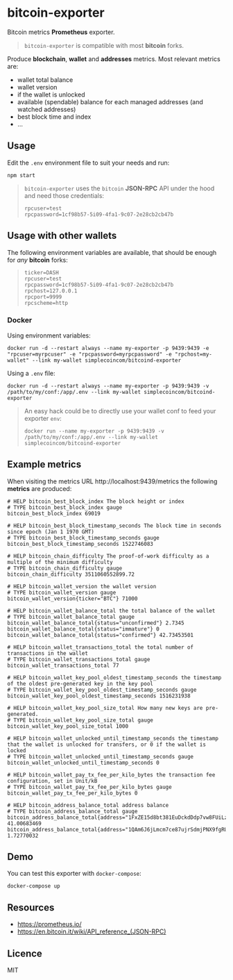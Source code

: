 # bitcoin-exporter


Bitcoin metrics **Prometheus** exporter.

> `bitcoin-exporter` is compatible with most **bitcoin** forks.

Produce **blockchain**, **wallet** and **addresses** metrics.
Most relevant metrics are:
* wallet total balance
* wallet version
* if the wallet is unlocked
* available (spendable) balance for each managed addresses (and watched addresses)
* best block time and index
* ...

## Usage
Edit the `.env` environment file to suit your needs and run:
```
npm start
```
> `bitcoin-exporter` uses the `bitcoin` **JSON-RPC** API under the hood and need those credentials:
> ```
>rpcuser=test
>rpcpassword=1cf98b57-5i09-4fa1-9c07-2e28cb2cb47b
>```

## Usage with other wallets
The following environment variables are available, that should be enough for *any* **bitcoin** forks:
> ```
>ticker=DASH
>rpcuser=test
>rpcpassword=1cf98b57-5i09-4fa1-9c07-2e28cb2cb47b
>rpchost=127.0.0.1
>rpcport=9999
>rpcscheme=http
>```

### Docker
Using environment variables:
```
docker run -d --restart always --name my-exporter -p 9439:9439 -e "rpcuser=myrpcuser" -e "rpcpassword=myrpcpassword" -e "rpchost=my-wallet" --link my-wallet simplecoincom/bitcoind-exporter
````

Using a `.env` file:
```
docker run -d --restart always --name my-exporter -p 9439:9439 -v /path/to/my/conf:/app/.env --link my-wallet simplecoincom/bitcoind-exporter
```

>An easy hack could be to directly use your wallet conf to feed your exporter `env`:
>```
>docker run --name my-exporter -p 9439:9439 -v /path/to/my/conf:/app/.env --link my-wallet simplecoincom/bitcoind-exporter
>```

## Example metrics
When visiting the metrics URL http://localhost:9439/metrics the following **metrics** are produced:
```
# HELP bitcoin_best_block_index The block height or index
# TYPE bitcoin_best_block_index gauge
bitcoin_best_block_index 69019

# HELP bitcoin_best_block_timestamp_seconds The block time in seconds since epoch (Jan 1 1970 GMT)
# TYPE bitcoin_best_block_timestamp_seconds gauge
bitcoin_best_block_timestamp_seconds 1522746083

# HELP bitcoin_chain_difficulty The proof-of-work difficulty as a multiple of the minimum difficulty
# TYPE bitcoin_chain_difficulty gauge
bitcoin_chain_difficulty 3511060552899.72

# HELP bitcoin_wallet_version the wallet version
# TYPE bitcoin_wallet_version gauge
bitcoin_wallet_version{ticker="BTC"} 71000

# HELP bitcoin_wallet_balance_total the total balance of the wallet
# TYPE bitcoin_wallet_balance_total gauge
bitcoin_wallet_balance_total{status="unconfirmed"} 2.7345
bitcoin_wallet_balance_total{status="immature"} 0
bitcoin_wallet_balance_total{status="confirmed"} 42.73453501

# HELP bitcoin_wallet_transactions_total the total number of transactions in the wallet
# TYPE bitcoin_wallet_transactions_total gauge
bitcoin_wallet_transactions_total 77

# HELP bitcoin_wallet_key_pool_oldest_timestamp_seconds the timestamp of the oldest pre-generated key in the key pool
# TYPE bitcoin_wallet_key_pool_oldest_timestamp_seconds gauge
bitcoin_wallet_key_pool_oldest_timestamp_seconds 1516231938

# HELP bitcoin_wallet_key_pool_size_total How many new keys are pre-generated.
# TYPE bitcoin_wallet_key_pool_size_total gauge
bitcoin_wallet_key_pool_size_total 1000

# HELP bitcoin_wallet_unlocked_until_timestamp_seconds the timestamp that the wallet is unlocked for transfers, or 0 if the wallet is locked
# TYPE bitcoin_wallet_unlocked_until_timestamp_seconds gauge
bitcoin_wallet_unlocked_until_timestamp_seconds 0

# HELP bitcoin_wallet_pay_tx_fee_per_kilo_bytes the transaction fee configuration, set in Unit/kB
# TYPE bitcoin_wallet_pay_tx_fee_per_kilo_bytes gauge
bitcoin_wallet_pay_tx_fee_per_kilo_bytes 0

# HELP bitcoin_address_balance_total address balance
# TYPE bitcoin_address_balance_total gauge
bitcoin_address_balance_total{address="1FxZE15d8bt381EuDckdDdp7vw8FUiLzu6"} 41.00683469
bitcoin_address_balance_total{address="1QAm6J6jLmcm7ce87ujrSdmjPNX9fgRUYZ"} 1.72770032
```

## Demo
You can test this exporter with `docker-compose`:
```
docker-compose up
```

## Resources
* https://prometheus.io/
* https://en.bitcoin.it/wiki/API_reference_(JSON-RPC)

## Licence
MIT

[npm-svg]: https://img.shields.io/npm/v/bitcoin-exporter.svg
[npm-url]: https://npmjs.org/package/bitcoin-exporter
[hub-url]: https://hub.docker.com/r/simplecoincom/bitcoind-exporter/
[hub-svg]: https://img.shields.io/docker/pulls/simplecoincom/bitcoin-exporter.svg